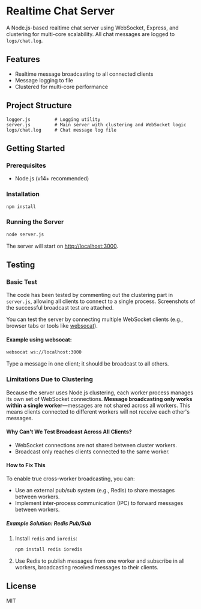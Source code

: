 # Realtime Chat Server

A Node.js-based realtime chat server using WebSocket, Express, and clustering for multi-core scalability. All chat messages are logged to `logs/chat.log`.

## Features
- Realtime message broadcasting to all connected clients
- Message logging to file
- Clustered for multi-core performance

## Project Structure
```
logger.js         # Logging utility
server.js         # Main server with clustering and WebSocket logic
logs/chat.log     # Chat message log file
```

## Getting Started

### Prerequisites
- Node.js (v14+ recommended)

### Installation
```bash
npm install
```

### Running the Server
```bash
node server.js
```
The server will start on [http://localhost:3000](http://localhost:3000).

## Testing


### Basic Test
The code has been tested by commenting out the clustering part in `server.js`, allowing all clients to connect to a single process. Screenshots of the successful broadcast test are attached.

You can test the server by connecting multiple WebSocket clients (e.g., browser tabs or tools like [websocat](https://github.com/vi/websocat)).

#### Example using websocat:
```bash
websocat ws://localhost:3000
```
Type a message in one client; it should be broadcast to all others.

### Limitations Due to Clustering
Because the server uses Node.js clustering, each worker process manages its own set of WebSocket connections. **Message broadcasting only works within a single worker**—messages are not shared across all workers. This means clients connected to different workers will not receive each other's messages.

#### Why Can't We Test Broadcast Across All Clients?
- WebSocket connections are not shared between cluster workers.
- Broadcast only reaches clients connected to the same worker.

#### How to Fix This
To enable true cross-worker broadcasting, you can:
- Use an external pub/sub system (e.g., Redis) to share messages between workers.
- Implement inter-process communication (IPC) to forward messages between workers.

##### Example Solution: Redis Pub/Sub
1. Install `redis` and `ioredis`:
   ```bash
   npm install redis ioredis
   ```
2. Use Redis to publish messages from one worker and subscribe in all workers, broadcasting received messages to their clients.

## License
MIT
